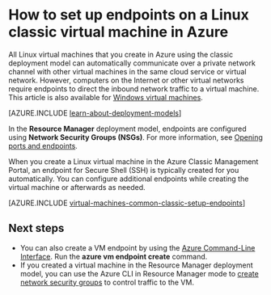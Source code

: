 <properties
    pageTitle="Set up endpoints on a classic Linux VM | Azure"
    description="Learn to set up endpoints for a Linux VM in the Azure Classic Management Portal to allow communication with a Linux virtual machine in Azure"
    services="virtual-machines-linux"
    documentationcenter=""
    author="cynthn"
    manager="timlt"
    editor=""
    tags="azure-service-management" />
<tags
    ms.assetid="f3749738-1109-4a1d-8635-40e4bd220e91"
    ms.service="virtual-machines-linux"
    ms.workload="infrastructure-services"
    ms.tgt_pltfrm="vm-linux"
    ms.devlang="na"
    ms.topic="article"
    ms.date="07/13/2016"
    wacn.date=""
    ms.author="cynthn" />

# How to set up endpoints on a Linux classic virtual machine in Azure
All Linux virtual machines that you create in Azure using the classic deployment model can automatically communicate over a private network channel with other virtual machines in the same cloud service or virtual network. However, computers on the Internet or other virtual networks require endpoints to direct the inbound network traffic to a virtual machine. This article is also available for [Windows virtual machines](/documentation/articles/virtual-machines-windows-classic-setup-endpoints/).

[AZURE.INCLUDE [learn-about-deployment-models](../../includes/learn-about-deployment-models-classic-include.md)]

In the **Resource Manager** deployment model, endpoints are configured using **Network Security Groups (NSGs)**. For more information, see [Opening ports and endpoints](/documentation/articles/virtual-machines-linux-nsg-quickstart/).

When you create a Linux virtual machine in the Azure Classic Management Portal, an endpoint for Secure Shell (SSH) is typically created for you automatically. You can configure additional endpoints while creating the virtual machine or afterwards as needed.

[AZURE.INCLUDE [virtual-machines-common-classic-setup-endpoints](../../includes/virtual-machines-common-classic-setup-endpoints.md)]

## Next steps
* You can also create a VM endpoint by using the [Azure Command-Line Interface](/documentation/articles/virtual-machines-command-line-tools/). Run the **azure vm endpoint create** command.
* If you created a virtual machine in the Resource Manager deployment model, you can use the Azure CLI in Resource Manager mode to [create network security groups](/documentation/articles/virtual-networks-create-nsg-arm-cli/) to control traffic to the VM.

